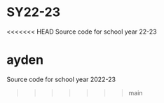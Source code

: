 # SY22-23
<<<<<<< HEAD
Source code for school year 22-23

ayden
=======
Source code for school year 2022-23
>>>>>>> main
